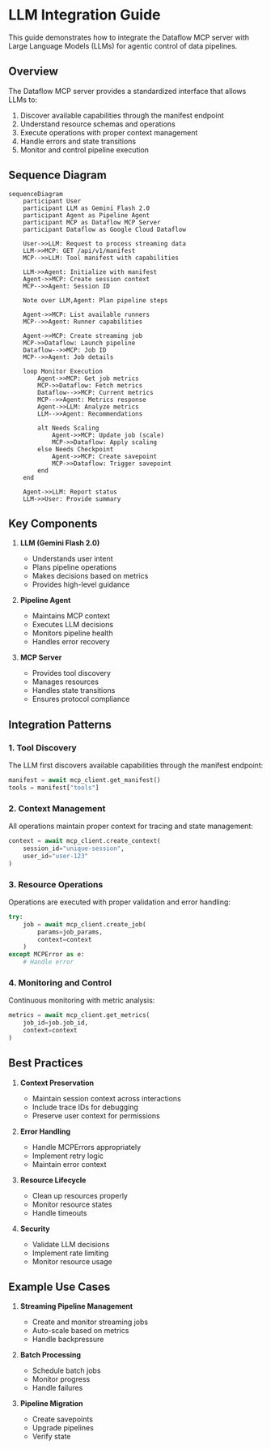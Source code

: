 # LLM Integration Guide

This guide demonstrates how to integrate the Dataflow MCP server with Large Language Models (LLMs) for agentic control of data pipelines.

## Overview

The Dataflow MCP server provides a standardized interface that allows LLMs to:
1. Discover available capabilities through the manifest endpoint
2. Understand resource schemas and operations
3. Execute operations with proper context management
4. Handle errors and state transitions
5. Monitor and control pipeline execution

## Sequence Diagram

```mermaid
sequenceDiagram
    participant User
    participant LLM as Gemini Flash 2.0
    participant Agent as Pipeline Agent
    participant MCP as Dataflow MCP Server
    participant Dataflow as Google Cloud Dataflow

    User->>LLM: Request to process streaming data
    LLM->>MCP: GET /api/v1/manifest
    MCP-->>LLM: Tool manifest with capabilities
    
    LLM->>Agent: Initialize with manifest
    Agent->>MCP: Create session context
    MCP-->>Agent: Session ID
    
    Note over LLM,Agent: Plan pipeline steps
    
    Agent->>MCP: List available runners
    MCP-->>Agent: Runner capabilities
    
    Agent->>MCP: Create streaming job
    MCP->>Dataflow: Launch pipeline
    Dataflow-->>MCP: Job ID
    MCP-->>Agent: Job details
    
    loop Monitor Execution
        Agent->>MCP: Get job metrics
        MCP->>Dataflow: Fetch metrics
        Dataflow-->>MCP: Current metrics
        MCP-->>Agent: Metrics response
        Agent->>LLM: Analyze metrics
        LLM-->>Agent: Recommendations
        
        alt Needs Scaling
            Agent->>MCP: Update job (scale)
            MCP->>Dataflow: Apply scaling
        else Needs Checkpoint
            Agent->>MCP: Create savepoint
            MCP->>Dataflow: Trigger savepoint
        end
    end
    
    Agent->>LLM: Report status
    LLM->>User: Provide summary
```

## Key Components

1. **LLM (Gemini Flash 2.0)**
   - Understands user intent
   - Plans pipeline operations
   - Makes decisions based on metrics
   - Provides high-level guidance

2. **Pipeline Agent**
   - Maintains MCP context
   - Executes LLM decisions
   - Monitors pipeline health
   - Handles error recovery

3. **MCP Server**
   - Provides tool discovery
   - Manages resources
   - Handles state transitions
   - Ensures protocol compliance

## Integration Patterns

### 1. Tool Discovery
The LLM first discovers available capabilities through the manifest endpoint:
```python
manifest = await mcp_client.get_manifest()
tools = manifest["tools"]
```

### 2. Context Management
All operations maintain proper context for tracing and state management:
```python
context = await mcp_client.create_context(
    session_id="unique-session",
    user_id="user-123"
)
```

### 3. Resource Operations
Operations are executed with proper validation and error handling:
```python
try:
    job = await mcp_client.create_job(
        params=job_params,
        context=context
    )
except MCPError as e:
    # Handle error
```

### 4. Monitoring and Control
Continuous monitoring with metric analysis:
```python
metrics = await mcp_client.get_metrics(
    job_id=job.job_id,
    context=context
)
```

## Best Practices

1. **Context Preservation**
   - Maintain session context across interactions
   - Include trace IDs for debugging
   - Preserve user context for permissions

2. **Error Handling**
   - Handle MCPErrors appropriately
   - Implement retry logic
   - Maintain error context

3. **Resource Lifecycle**
   - Clean up resources properly
   - Monitor resource states
   - Handle timeouts

4. **Security**
   - Validate LLM decisions
   - Implement rate limiting
   - Monitor resource usage

## Example Use Cases

1. **Streaming Pipeline Management**
   - Create and monitor streaming jobs
   - Auto-scale based on metrics
   - Handle backpressure

2. **Batch Processing**
   - Schedule batch jobs
   - Monitor progress
   - Handle failures

3. **Pipeline Migration**
   - Create savepoints
   - Upgrade pipelines
   - Verify state 